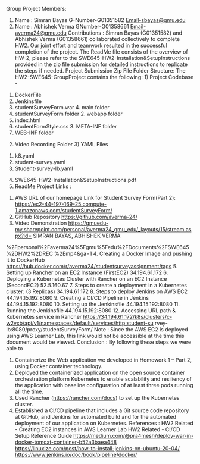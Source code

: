 Group Project Members:
1) Name : Simran Bayas G-Number-G01351582 Email-sbayas@gmu.edu
2) Name : Abhishek Verma GNumber-G01358661 Email-averma24@gmu.edu
Contributions :
Simran Bayas (G01351582) and Abhishek Verma (G01358661) collaborated collectively to complete HW2. Our joint effort and teamwork resulted in the successful completion of the project.
The ReadMe file consists of the overview of HW-2, please refer to the SWE645-HW2-Installation&SetupInstructions provided in the zip file submission for detailed instructions to replicate the steps if needed.
Project Submission Zip File Folder Structure:
The HW2-SWE645-GroupProject contains the following: 1) Project Codebase -
1. DockerFile
2. Jenkinsfile
3. studentSurveyForm.war 4. main folder
1. studentSurveyForm folder 2. webapp folder
1. index.html
2. studentFormStyle.css 3. META-INF folder
4. WEB-INF folder
2) Video Recording Folder 3) YAML Files
1. k8.yaml
2. student-survey.yaml
3. Student-survey-lb.yaml
4) SWE645-HW2-Installation&SetupInstructions.pdf
5) ReadMe Project Links :
1. AWS URL of our homepage
Link for Student Survey Form(Part 2): https://ec2-44-197-169-25.compute-1.amazonaws.com/studentSurveyForm/
2. GitHub Repository
https://github.com/averma-24/
3. Video Demonstration
https://gmuedu-my.sharepoint.com/personal/averma24_gmu_edu/_layouts/15/stream.aspx?id=
SIMRAN BAYAS, ABHISHEK VERMA
   
%2Fpersonal%2Faverma24%5Fgmu%5Fedu%2FDocuments%2FSWE645%2DHW2%2DREC
%2Emp4&ga=1
4. Creating a Docker Image and pushing it to DockerHub
https://hub.docker.com/r/averma24/studentsurveyassignment/tags
5. Setting up Rancher on an EC2 Instance (FirstEC2)
34.194.61.172
6. Deploying a Kubernetes Cluster with Rancher on an EC2 Instance (SecondEC2)
52.5.160.67
7. Steps to create a deployment in a Kubernetes cluster: (3 Replicas)
34.194.61.172
8. Steps to deploy Jenkins on AWS EC2
44.194.15.192:8080
9. Creating a CI/CD Pipeline in Jenkins
44.194.15.192:8080
10. Setting up the Jenkinsfile
44.194.15.192:8080
11. Running the Jenkinsfile
44.194.15.192:8080
12. Accessing URL path & Kubernetes service in Rancher
https://34.194.61.172/k8s/clusters/c-w2vxb/api/v1/namespaces/default/services/http:student-su rvey-lb:8080/proxy/studentSurveyForm/
Note : Since the AWS EC2 is deployed using AWS Learner Lab, this link would not be accessible at the time this document would be viewed.
Conclusion :
By following these steps we were able to
1. Containerize the Web application we developed in Homework 1 – Part 2, using Docker
container technology.
2. Deployed the containerized application on the open source container orchestration platform
Kubernetes to enable scalability and resiliency of the application with baseline configuration of
at least three pods running all the time.
3. Used Rancher (https://rancher.com/docs) to set up the Kubernetes cluster.
4. Established a CI/CD pipeline that includes a Git source code repository at GitHub, and Jenkins
for automated build and for the automated deployment of our application on Kubernetes.
References :
HW2 Related - Creating EC2 instances in AWS Learner Lab
HW2 Related - CI/CD Setup Reference Guide https://medium.com/@pra4mesh/deploy-war-in-docker-tomcat-container-b52a3baea448 https://linuxize.com/post/how-to-install-jenkins-on-ubuntu-20-04/ https://www.jenkins.io/doc/book/pipeline/docker/
